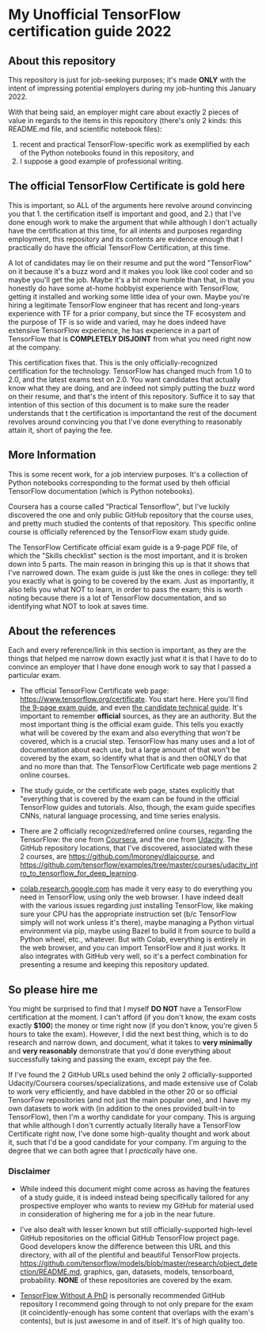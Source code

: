 # My Unofficial TensorFlow certification guide 2022

## About this repository

This repository is just for job-seeking purposes; it's made **ONLY** with the intent of impressing potential employers during my job-hunting this January 2022.

With that being said, an employer might care about exactly 2 pieces of value in regards to the items in this repository (there's only 2 kinds: this README.md file, and scientific notebook files):
1. recent and practical TensorFlow-specific work as exemplified by each of the Python notebooks found in this repository, and
2. I suppose a good example of professional writing.

## The official TensorFlow Certificate is gold here

This is important, so ALL of the arguments here revolve around convincing you that 1. the certification itself is important and good, and 2.) that I've done enough work to make the argument that while although I don't actually have the certification at this time, for all intents and purposes regarding employment, this repository and its contents are evidence enough that I practically do have the official TensorFlow Certification, at this time.

A lot of candidates may lie on their resume and put the word "TensorFlow" on it because it's a buzz word and it makes you look like cool coder and so maybe you'll  get the job.  Maybe it's a bit more humble than that, in that you honestly do have some at-home hobbyist experience with TensorFlow, getting it installed and working some little idea of your own.  Maybe you're hiring a legitimate TensorFlow engineer that has recent and long-years experience with TF for a prior company, but since the TF ecosystem and the purpose of  TF is so wide and varied, may he does indeed have extensive TensorFlow experience, he has experience in a part of TensorFlow that is **COMPLETELY DISJOINT** from what you need right now at the company.

This certification fixes that.  This is the only officially-recognized certification for the technology.  TensorFlow has changed much from 1.0 to 2.0, and the latest exams test on 2.0.  You want candidates that actually know what they are doing, and are indeed not simply putting the buzz word on their resume, and that's the intent of this repository.  Suffice it to say that intention of this section of this document is to make sure the reader understands that t the certification is importantand the rest of the document revolves around convincing you that I've done everything to reasonably attain it, short of paying the fee.

## More Information

This is some recent work, for a job interview purposes.  It's a collection of Python notebooks corresponding to the format used by theh official TensorFlow documentation (which is Python notebooks).

Coursera has a course called "Practical Tensorflow", but I've luckily discovered the one and only public GitHub repository that the course uses, and pretty much studied the contents of that repository.  This specific online course is officially referenced by the TensorFlow exam study guide.

The TensorFlow Certificate official exam guide is a 9-page PDF file, of which the "Skills checklist" section is the most important, and it is broken down into 5 parts.  The main reason in bringing this up is that it shows that I've narrowed down.  The exam guide is just like the ones in college: they tell you exactly what is going to be covered by the exam.  Just as importantly, it also tells you what NOT to learn, in order to pass the exam; this is worth noting because there is a lot of TensorFlow documentation, and so identifying what NOT to look at saves time.

## About the references

Each and every reference/link in this section is important, as they are the things that helped me narrow down exactly just what it is that I have to do to convince an employer that I have done enough work to say that I passed a particular exam.

- The official TensorFlow Certificate web page: https://www.tensorflow.org/certificate.  You start here.  Here you'll find [the 9-page exam guide](https://www.tensorflow.org/extras/cert/TF_Certificate_Candidate_Handbook.pdf), and even [the candidate technical guide](https://www.tensorflow.org/extras/cert/Setting_Up_TF_Developer_Certificate_Exam.pdf).  It's important to remember **official** sources, as they are an authority.  But the most important thing is the official exam guide.  This tells you exactly what will be covered by the exam and also everything that *won't* be covered, which is a crucial step.  TensorFlow has many uses and a lot of documentation about each use, but a large amount of that won't be covered by the exam, so identify what that is and then oONLY do that and no more than that.  The TensorFlow Certificate web page mentions 2 online  courses.

- The study guide, or the certificate web page, states explicitly that "everything that is covered by the exam can be found in the official TensorFlow guides and tutorials.  Also, though, the exam guide specifies CNNs, natural language processing, and time series enalysis.

- There are 2 officially recognized/referred online courses, regarding the TensorFlow: the one from [Coursera](https://www.coursera.org/professional-certificates/tensorflow-in-practice#courses), and the one from [Udacity](https://www.udacity.com/course/intro-to-tensorflow-for-deep-learning--ud187).  The GitHub repository locations, that I've discovered, associated with these 2 courses, are https://github.com/lmoroney/dlaicourse, and https://github.com/tensorflow/examples/tree/master/courses/udacity_intro_to_tensorflow_for_deep_learning.

- [colab.research.google.com](https://colab.research.google.com) has made it very easy to do everything you need in TensorFlow, using only the web browser.  I have indeed dealt with the various issues regarding just installing TensorFlow, like making sure your CPU has the appropriate instruction set (b/c TensorFlow simply will not work unless it's there), maybe managing a Python virtual environment via pip, maybe using Bazel to build it from source to build a Python wheel, etc., whatever.  But with Colab, everything is entirely in the web browser, and you can import TensorFlow and it just works.  It also integrates with GitHub very well, so it's a perfect combination for presenting a resume and keeping this repository updated.

## So please hire me

You might be surprised to find that I myself **DO NOT** have a TensorFlow certification at the moment.  I can't afford (if you don't know, the exam costs exactly **$100**) the money or time right now (if you don't know, you're given 5 hours to take the exam).  However, I did the next best thing, which is to do research and narrow down, and document, what it takes to **very minimally** and **very reasonably** demonstrate that you'd done everything about successfully taking and passing the exam, except pay the fee.

If I've found the 2 GitHub URLs used behind the only 2 officially-supported Udacity/Coursera courses/specializations, and made extensive use of Colab to work very efficiently, and have dabbled in the other 20 or so official TensorFow repositories (and not just the main popular one), and I have my own datasets to work with (in addition to the ones provided built-in to TensorFlow), then I'm a worthy candidate for your company.  This is arguing that while although I don't currently actually literally have a TensorFlow Certificate right now, I've done some high-quality thought and work about it, such that I'd be a good candidate for your company.  I'm arguing to the degree that we can both agree that I *practically* have one.

### Disclaimer

- While indeed this document might come across as having the features of a study guide, it is indeed instead being specifically tailored for any prospective employer who wants to review my GitHub for material used in consideration of highering me for a job in the near future.
- I've also dealt with lesser known but still officially-supported high-level GitHub repositories on the official GitHub TensorFlow project page.  Good developers know the difference between this URL and this directory, with all of the plentiful and beautiful TensorFlow projects. https://github.com/tensorflow/models/blob/master/research/object_detection/README.md, graphics, gan, datasets, models, tensorboard, probability.  **NONE** of these repositories are covered by the exam.

- [TensorFlow Without A PhD](https://github.com/GoogleCloudPlatform/tensorflow-without-a-phd/) is personally recommended GitHub repository I recommend going through to not only prepare for the exam (it coincidently-enough has some content that overlaps with the exam's contents), but is just awesome in and of itself.  It's of high quality too.
